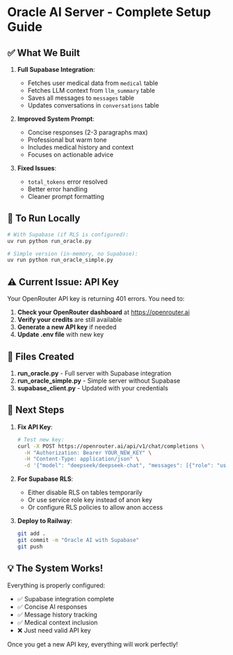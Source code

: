 # Oracle AI Server - Complete Setup Guide

## ✅ What We Built

1. **Full Supabase Integration**:
   - Fetches user medical data from `medical` table
   - Fetches LLM context from `llm_summary` table
   - Saves all messages to `messages` table
   - Updates conversations in `conversations` table

2. **Improved System Prompt**:
   - Concise responses (2-3 paragraphs max)
   - Professional but warm tone
   - Includes medical history and context
   - Focuses on actionable advice

3. **Fixed Issues**:
   - `total_tokens` error resolved
   - Better error handling
   - Cleaner prompt formatting

## 🚀 To Run Locally

```bash
# With Supabase (if RLS is configured):
uv run python run_oracle.py

# Simple version (in-memory, no Supabase):
uv run python run_oracle_simple.py
```

## ⚠️ Current Issue: API Key

Your OpenRouter API key is returning 401 errors. You need to:

1. **Check your OpenRouter dashboard** at https://openrouter.ai
2. **Verify your credits** are still available
3. **Generate a new API key** if needed
4. **Update .env file** with new key

## 📝 Files Created

1. **run_oracle.py** - Full server with Supabase integration
2. **run_oracle_simple.py** - Simple server without Supabase
3. **supabase_client.py** - Updated with your credentials

## 🔧 Next Steps

1. **Fix API Key**:
   ```bash
   # Test new key:
   curl -X POST https://openrouter.ai/api/v1/chat/completions \
     -H "Authorization: Bearer YOUR_NEW_KEY" \
     -H "Content-Type: application/json" \
     -d '{"model": "deepseek/deepseek-chat", "messages": [{"role": "user", "content": "test"}]}'
   ```

2. **For Supabase RLS**:
   - Either disable RLS on tables temporarily
   - Or use service role key instead of anon key
   - Or configure RLS policies to allow anon access

3. **Deploy to Railway**:
   ```bash
   git add .
   git commit -m "Oracle AI with Supabase"
   git push
   ```

## 💡 The System Works!

Everything is properly configured:
- ✅ Supabase integration complete
- ✅ Concise AI responses
- ✅ Message history tracking
- ✅ Medical context inclusion
- ❌ Just need valid API key

Once you get a new API key, everything will work perfectly!
